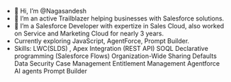 - 👋 Hi, I’m @Nagasandesh
- 👀 I’m an active Trailblazer helping businesses with Salesforce solutions.
- 🌱 I’m a Salesforce Developer with expertize in Sales Cloud, also worked on Service and Marketing Cloud for nearly 3 years.
- Currently exploring JavaScript, AgentForce, Prompt Builder.
- Skills: 
  LWC(SLDS) , Apex 
  Integration (REST API)
  SOQL
  Declarative programming (Salesforce Flows)
  Organization-Wide Sharing Defaults
  Data Security
  Case Management
  Entitlement Management
  Agentforce AI agents
  Prompt Builder
  
  

